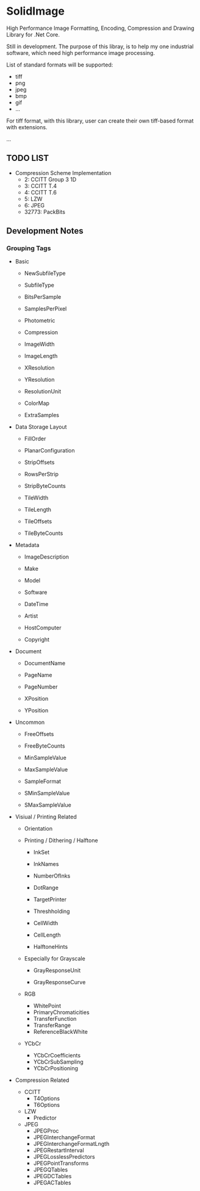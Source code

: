 # SolidImage

High Performance Image Formatting, Encoding, Compression and Drawing Library for .Net Core.

Still in development. The purpose of this libray, is to help my one industrial software, which need high performance
image processing.

List of standard formats will be supported:

- tiff
- png
- jpeg
- bmp
- gif
- ...

For tiff format, with this library, user can create their own tiff-based format with extensions.

...

## TODO LIST

- Compression Scheme Implementation
    - 2: CCITT Group 3 1D
    - 3: CCITT T.4
    - 4: CCITT T.6
    - 5: LZW
    - 6: JPEG
    - 32773: PackBits

## Development Notes

### Grouping Tags

- Basic

    - NewSubfileType

    - SubfileType

    - BitsPerSample

    - SamplesPerPixel

    - Photometric

    - Compression

    - ImageWidth

    - ImageLength

    - XResolution

    - YResolution

    - ResolutionUnit

    - ColorMap

    - ExtraSamples

- Data Storage Layout

    - FillOrder
    - PlanarConfiguration
    - StripOffsets

    - RowsPerStrip

    - StripByteCounts

    - TileWidth

    - TileLength

    - TileOffsets

    - TileByteCounts

- Metadata

    - ImageDescription

    - Make

    - Model

    - Software

    - DateTime

    - Artist

    - HostComputer

    - Copyright

- Document

    - DocumentName

    - PageName

    - PageNumber

    - XPosition

    - YPosition

- Uncommon

    - FreeOffsets

    - FreeByteCounts
    - MinSampleValue
    - MaxSampleValue
    - SampleFormat
    - SMinSampleValue
    - SMaxSampleValue

- Visiual / Printing Related

    - Orientation

    - Printing / Dithering / Halftone

        - InkSet
        - InkNames
        - NumberOfInks
        - DotRange
        - TargetPrinter
        - Threshholding

        - CellWidth

        - CellLength
        - HalftoneHints

    - Especially for Grayscale

        - GrayResponseUnit

        - GrayResponseCurve

    - RGB

        - WhitePoint
        - PrimaryChromaticities
        - TransferFunction
        - TransferRange
        - ReferenceBlackWhite

    - YCbCr

        - YCbCrCoefficients
        - YCbCrSubSampling
        - YCbCrPositioning

- Compression Related

    - CCITT
        - T4Options
        - T6Options
    - LZW
        - Predictor
    - JPEG
        - JPEGProc
        - JPEGInterchangeFormat
        - JPEGInterchangeFormatLngth
        - JPEGRestartInterval
        - JPEGLosslessPredictors
        - JPEGPointTransforms
        - JPEGQTables
        - JPEGDCTables
        - JPEGACTables











